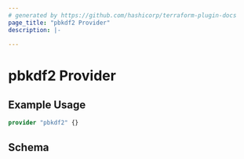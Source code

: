 ```yaml
---
# generated by https://github.com/hashicorp/terraform-plugin-docs
page_title: "pbkdf2 Provider"
description: |-
  
---
```


# pbkdf2 Provider



## Example Usage

```terraform
provider "pbkdf2" {}
```

<!-- schema generated by tfplugindocs -->
## Schema
